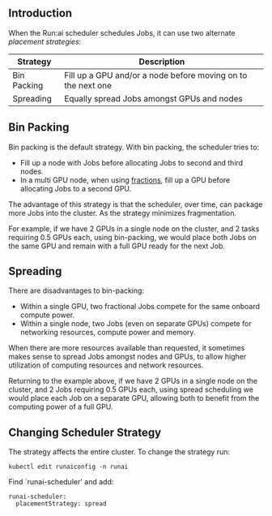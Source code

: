 

## Introduction

When the Run:ai scheduler schedules Jobs, it can use two alternate _placement strategies_:

| Strategy    | Description | 
|-------------|-------------|
| Bin Packing | Fill up a GPU and/or a node before moving on to the next one | 
| Spreading   | Equally spread Jobs amongst GPUs and nodes | 


## Bin Packing

Bin packing is the default strategy. With bin packing, the scheduler tries to:

* Fill up a node with Jobs before allocating Jobs to second and third nodes.
* In a multi GPU node, when using [fractions](fractions.md), fill up a GPU before allocating Jobs to a second GPU. 

The advantage of this strategy is that the scheduler, over time, can package more Jobs into the cluster. As the strategy minimizes fragmentation. 

For example, if we have 2 GPUs in a single node on the cluster, and 2 tasks requiring 0.5 GPUs each, using bin-packing, we would place both Jobs on the same GPU and remain with a full GPU ready for the next Job. 

## Spreading

There are disadvantages to bin-packing: 

* Within a single GPU, two fractional Jobs compete for the same onboard compute power. 
* Within a single node, two Jobs (even on separate GPUs) compete for networking resources, compute power and memory. 

When there are more resources available than requested, it sometimes makes sense to spread Jobs amongst nodes and GPUs, to allow higher utilization of computing resources and network resources. 

Returning to the example above, if we have 2 GPUs in a single node on the cluster, and 2 Jobs requiring 0.5 GPUs each, using spread scheduling we would place each Job on a separate GPU, allowing both to benefit from the computing power of a full GPU.

## Changing Scheduler Strategy

The strategy affects the entire cluster. To change the strategy run:

``` 
kubectl edit runaiconfig -n runai
```

Find `runai-scheduler' and add:

```
runai-scheduler:
  placementStrategy: spread
```

